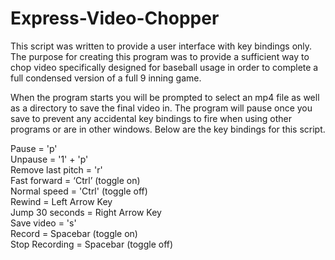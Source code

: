 # Express-Video-Chopper
This script was written to provide a user interface with key bindings only. The purpose for creating this program was to provide a sufficient way to chop
video specifically designed for baseball usage in order to complete a full condensed version of a full 9 inning game.

When the program starts you will be prompted to select an mp4 file as well as a directory to save the final video in. The program will pause once you 
save to prevent any accidental key bindings to fire when using other programs or are in other windows. Below are the key bindings for this script.


Pause               =	'p'<br>
Unpause		          =	'1' + 'p'<br>
Remove last pitch	  =	'r'<br>
Fast forward		    =	‘Ctrl’ (toggle on)<br>
Normal speed        = 'Ctrl' (toggle off)<br>
Rewind		          =	Left Arrow Key<br>
Jump 30 seconds	    =	Right Arrow Key<br>
Save video		      =	's'<br>
Record		          =	Spacebar (toggle on)<br>
Stop Recording	    =	Spacebar (toggle off)<br>
